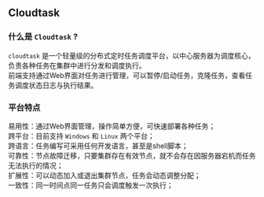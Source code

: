 ## Cloudtask  

### 什么是 `Cloudtask` ?

`cloudtask` 是一个轻量级的分布式定时任务调度平台，以中心服务器为调度核心，负责各种任务在集群中进行分发和调度执行。   
前端支持通过Web界面对任务进行管理，可以暂停/启动任务，克隆任务，查看任务调度状态日志与执行结果。  

### 平台特点

易用性：通过Web界面管理，操作简单方便，可快速部署各种任务；  
跨平台：目前支持 `Windows` 和 `Linux` 两个平台；   
跨语言：任务编写可采用任何开发语言，甚至是shell脚本；   
可靠性：节点故障迁移，只要集群存在有效节点，就不会存在因服务器宕机而任务无法执行的情况；   
扩展性：可以动态加入或退出集群节点，任务会动态调整分配；   
一致性：同一时间点同一任务只会调度触发一次执行；   
